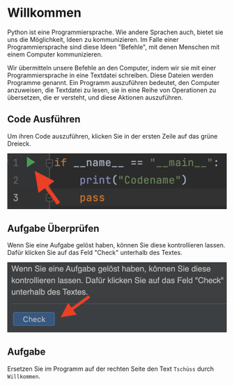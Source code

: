 # Willkommen


Python ist eine Programmiersprache. Wie andere Sprachen auch, bietet sie uns die Möglichkeit, Ideen zu kommunizieren.
 Im Falle einer Programmiersprache sind diese Ideen "Befehle", mit denen Menschen mit einem Computer kommunizieren.

Wir übermitteln unsere Befehle an den Computer, indem wir sie mit einer Programmiersprache in eine Textdatei schreiben.
 Diese Dateien werden Programme genannt. Ein Programm auszuführen bedeutet, den Computer anzuweisen, die Textdatei zu
 lesen, sie in eine Reihe von Operationen zu übersetzen, die er versteht, und diese Aktionen auszuführen.


## Code Ausführen


Um ihren Code auszuführen, klicken Sie in der ersten Zeile auf das grüne Dreieck.

![](run.png)
  

## Aufgabe Überprüfen


Wenn Sie eine Aufgabe gelöst haben, können Sie diese kontrollieren lassen. Dafür klicken Sie auf das Feld "Check"
 unterhalb des Textes.

![](check.png)
  

## Aufgabe


Ersetzen Sie im Programm auf der rechten Seite den Text `Tschüss` durch `Willkommen`.
